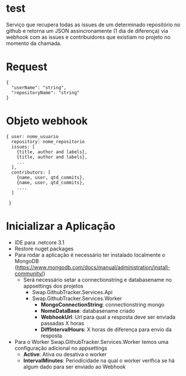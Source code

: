 # test

Serviço que recupera todas as issues de um determinado repositório no github e retorna um JSON assincronamente (1 dia de diferença) via webhook com  as issues e contribuidores que existiam no projeto no momento da chamada.

# Request
```
{
  "userName": "string",
  "repositoryName": "string"
}
```

# Objeto webhook
```
{ user: nome_usuario
  repository: nome_repositorio
  issues: [
    {title, author and labels},
    {title, author and labels},
    ...
  ],
  contributors: [
    {name, user, qtd_commits},
    {name, user, qtd_commits},
    ....
  ]

 }
```
# Inicializar a Aplicação

 - IDE para .netcore 3.1
 - Restore nuget packages
 - Para rodar a aplicação é necessário ter instalado localmente o MongoDB  (https://www.mongodb.com/docs/manual/administration/install-community/)
    - Será necessário setar a connectionstring e databasename  no appsettings dos projetos 
      - Swap.GithubTracker.Services.Api
      - Swap.GithubTracker.Services.Worker
          - __MongoConnectionString__: connectionstring mongo
          - __NomeDataBase__: databasename criado
          - __WebhookUrl__: Url para qual a resposta deve ser enviada passadas X horas
          - __DiffIntervalHours__: X horas de diferença para envio da resposta
- Para o Worker Swap.GithubTracker.Services.Worker temos uma configuração adicional no  appsettings
  - __Active__: Ativa ou desativa o worker
  - __IntervalMinutes__: Periodicidade na qual o worker verifica se há algum dado para ser enviado ao Webhook
